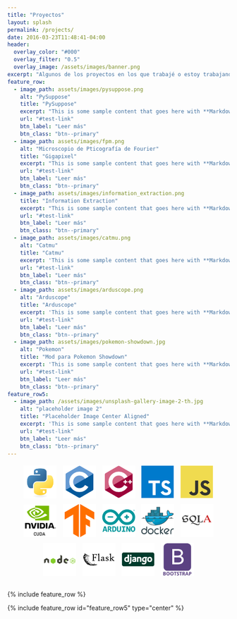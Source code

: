 ```yaml
---
title: "Proyectos"
layout: splash
permalink: /projects/
date: 2016-03-23T11:48:41-04:00
header:
  overlay_color: "#000"
  overlay_filter: "0.5"
  overlay_image: /assets/images/banner.png
excerpt: "Algunos de los proyectos en los que trabajé o estoy trabajando. Cada uno de ellos atravesados por diferentes lenguajes de programación y tecnologías"
feature_row:
  - image_path: assets/images/pysuppose.png
    alt: "PySuppose"
    title: "PySuppose"
    excerpt: "This is some sample content that goes here with **Markdown** formatting."
    url: "#test-link"
    btn_label: "Leer más"
    btn_class: "btn--primary"
  - image_path: assets/images/fpm.png
    alt: "Microscopio de Pticografía de Fourier"
    title: "Gigapixel"
    excerpt: "This is some sample content that goes here with **Markdown** formatting."
    url: "#test-link"
    btn_label: "Leer más"
    btn_class: "btn--primary"
  - image_path: assets/images/information_extraction.png
    title: "Information Extraction"
    excerpt: "This is some sample content that goes here with **Markdown** formatting."
    url: "#test-link"
    btn_label: "Leer más"
    btn_class: "btn--primary"
  - image_path: assets/images/catmu.png
    alt: "Catmu"
    title: "Catmu"
    excerpt: 'This is some sample content that goes here with **Markdown** formatting. Left aligned with `type="left"`'
    url: "#test-link"
    btn_label: "Leer más"
    btn_class: "btn--primary"
  - image_path: assets/images/arduscope.png
    alt: "Arduscope"
    title: "Arduscope"
    excerpt: 'This is some sample content that goes here with **Markdown** formatting. Right aligned with `type="right"`'
    url: "#test-link"
    btn_label: "Leer más"
    btn_class: "btn--primary"
  - image_path: assets/images/pokemon-showdown.jpg
    alt: "Pokemon"
    title: "Mod para Pokemon Showdown"
    excerpt: 'This is some sample content that goes here with **Markdown** formatting. Left aligned with `type="left"`'
    url: "#test-link"
    btn_label: "Leer más"
    btn_class: "btn--primary"
feature_row5:
  - image_path: /assets/images/unsplash-gallery-image-2-th.jpg
    alt: "placeholder image 2"
    title: "Placeholder Image Center Aligned"
    excerpt: 'This is some sample content that goes here with **Markdown** formatting. Centered with `type="center"`'
    url: "#test-link"
    btn_label: "Leer más"
    btn_class: "btn--primary"
---
```


<div style="text-align: center; margin-bottom: 25px">
    <img class="btn btn--light-outline" title="Python" alt="Python" src="/assets/images/python-original.svg" width="75px" style="padding: 5px; border-color: transparent!important;">
    <img class="btn btn--light-outline" title="C" alt="C" src="/assets/images/c-original.svg" width="75px" style="padding: 5px; border-color: transparent!important;">
    <img class="btn btn--light-outline" title="C++" alt="Cplusplus" src="/assets/images/cplusplus-original.svg" width="75px" style="padding: 5px; border-color: transparent!important;">
    <img class="btn btn--light-outline" title="TypeScript" alt="TypeScript" src="/assets/images/typescript-original.svg" width="75px" style="padding: 5px; border-color: transparent!important;">
    <img class="btn btn--light-outline" title="TypeScript" alt="TypeScript" src="/assets/images/javascript-original.svg" width="75px" style="padding: 5px; border-color: transparent!important;">
    <img class="btn btn--light-outline" title="CUDA" alt="CUDA" src="/assets/images/Cuda.png" width="75px" style="padding: 5px; border-color: transparent!important;">
    <img class="btn btn--light-outline" title="Tensorflow" alt="Tensorflow" src="/assets/images/tensorflow-original.svg" width="75px" style="padding: 5px; border-color: transparent!important;">
    <img class="btn btn--light-outline" title="Arduino" alt="Arduino" src="/assets/images/arduino-original-wordmark.svg" width="75px" style="padding: 5px; border-color: transparent!important;">
    <img class="btn btn--light-outline" title="Docker" alt="Docker" src="/assets/images/docker-original-wordmark.svg" width="75px" style="padding: 5px; border-color: transparent!important;">
    <img class="btn btn--light-outline" title="SQL Alchemy" alt="SQL Alchemy" src="/assets/images/sqlalchemy-original.svg" width="75px" style="padding: 5px; border-color: transparent!important;">
    <img class="btn btn--light-outline" title="NodeJS" alt="NodeJS" src="/assets/images/nodejs-original-wordmark.svg" width="75px" style="padding: 5px; border-color: transparent!important;">
    <img class="btn btn--light-outline" title="Flask" alt="Flask" src="/assets/images/flask-original-wordmark.svg" width="75px" style="padding: 5px; border-color: transparent!important;">
    <img class="btn btn--light-outline" title="Django" alt="Django" src="/assets/images/django-original.svg" width="75px" style="padding: 5px; border-color: transparent!important;">
    <img class="btn btn--light-outline" title="Bootstrap" alt="Bootstrap" src="/assets/images/bootstrap-plain-wordmark.svg" width="75px" style="padding: 5px; border-color: transparent!important;">
</div>

{% include feature_row %}

{% include feature_row id="feature_row5" type="center" %}
